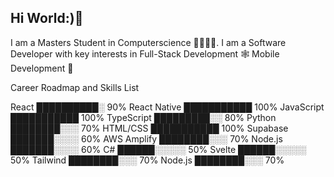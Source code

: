 ## Hi World:)👋
I am a Masters Student in Computerscience 🥸👨🏾‍💻. I am a Software Developer with key interests in Full-Stack Development 🕸 Mobile Development 📲



Career Roadmap and Skills List

React        ██████████░   90%
React Native ███████████   100%
JavaScript   ███████████   100%
TypeScript   █████████░░   80%
Python       ████████░░░   70%
HTML/CSS     ███████████   100%
Supabase     ███████░░░░   60%
AWS Amplify  ████████░░░   70%
Node.js      ███████░░░░   60%
C#           ██████░░░░░   50%
Svelte       ██████░░░░░   50%
Tailwind     ████████░░░   70%
Node.js      ████████░░░   70%


<!--
**IbrahimAbduqani/IbrahimAbduqani** is a ✨ _special_ ✨ repository because its `README.md` (this file) appears on your GitHub profile.

Here are some ideas to get you started:

- 🔭 I’m currently working on ...
- 🌱 I’m currently learning ...
- 👯 I’m looking to collaborate on ...
- 🤔 I’m looking for help with ...
- 💬 Ask me about ...
- 📫 How to reach me: ...
- 😄 Pronouns: ...
- ⚡ Fun fact: ...
-->
